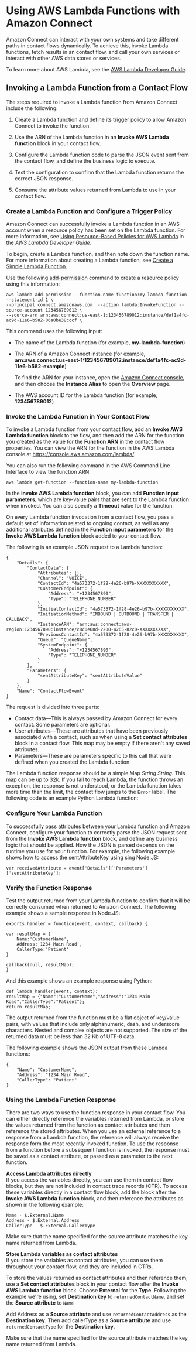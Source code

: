 # Using AWS Lambda Functions with Amazon Connect<a name="connect-lambda-functions"></a>

Amazon Connect can interact with your own systems and take different paths in contact flows dynamically\. To achieve this, invoke Lambda functions, fetch results in an contact flow, and call your own services or interact with other AWS data stores or services\.

To learn more about AWS Lambda, see the [AWS Lambda Developer Guide](http://docs.aws.amazon.com/lambda/latest/dg/)\.

## Invoking a Lambda Function from a Contact Flow<a name="allow-call-function"></a>

The steps required to invoke a Lambda function from Amazon Connect include the following:

1. Create a Lambda function and define its trigger policy to allow Amazon Connect to invoke the function\.

1. Use the ARN of the Lambda function in an **Invoke AWS Lambda function** block in your contact flow\.

1. Configure the Lambda function code to parse the JSON event sent from the contact flow, and define the business logic to execute\.

1. Test the configuration to confirm that the Lambda function returns the correct JSON response\.

1. Consume the attribute values returned from Lambda to use in your contact flow\.

### Create a Lambda Function and Configure a Trigger Policy<a name="lambda-policy"></a>

Amazon Connect can successfully invoke a Lambda function in an AWS account when a resource policy has been set on the Lambda function\. For more information, see [Using Resource\-Based Policies for AWS Lambda](http://docs.aws.amazon.com/lambda/latest/dg/access-control-resource-based.html) in the *AWS Lambda Developer Guide*\.

To begin, create a Lambda function, and then note down the function name\. For more information about creating a Lambda function, see [Create a Simple Lambda Function](http://docs.aws.amazon.com/lambda/latest/dg/get-started-create-function.html)\.

Use the following [add\-permission](http://docs.aws.amazon.com/cli/latest/reference/lambda/add-permission.html) command to create a resource policy using this information:

```
aws lambda add-permission --function-name function:my-lambda-function --statement-id 1 \
--principal connect.amazonaws.com  --action lambda:InvokeFunction --source-account 123456789012 \
--source-arn arn:aws:connect:us-east-1:123456789012:instance/def1a4fc-ac9d-11e6-b582-06a0be38cccf \
```

This command uses the following input:
+ The name of the Lambda function \(for example, **my\-lambda\-function**\)
+ The ARN of a Amazon Connect instance \(for example, **arn:aws:connect:us\-east\-1:123456789012:instance/def1a4fc\-ac9d\-11e6\-b582\-example**\)

  To find the ARN for your instance, open the [Amazon Connect console](https://console.aws.amazon.com/connect), and then choose the **Instance Alias** to open the **Overview** page\.
+ The AWS account ID for the Lambda function \(for example, **123456789012**\)

### Invoke the Lambda Function in Your Contact Flow<a name="funtion-contact-flow"></a>

To invoke a Lambda function from your contact flow, add an **Invoke AWS Lambda function** block to the flow, and then add the ARN for the function you created as the value for the **Function ARN** in the contact flow properties\. You can view the ARN for the function in the AWS Lambda console at [https://console\.aws\.amazon\.com/lambda/](https://console.aws.amazon.com/lambda/)\.

You can also run the following command in the AWS Command Line Interface to view the function ARN:

```
aws lambda get-function --function-name my-lambda-function
```

In the **Invoke AWS Lambda function** block, you can add **Function input parameters**, which are key\-value pairs that are sent to the Lambda function when invoked\. You can also specify a **Timeout** value for the function\.

On every Lambda function invocation from a contact flow, you pass a default set of information related to ongoing contact, as well as any additional attributes defined in the **Function input parameters** for the **Invoke AWS Lambda function** block added to your contact flow\.

The following is an example JSON request to a Lambda function:

```
{
    "Details": {
        "ContactData": {
            "Attributes": {},
            "Channel": "VOICE",
            "ContactId": "4a573372-1f28-4e26-b97b-XXXXXXXXXXX",
            "CustomerEndpoint": {
                "Address": "+1234567890",
                "Type": "TELEPHONE_NUMBER"
            },
            "InitialContactId": "4a573372-1f28-4e26-b97b-XXXXXXXXXXX",
            "InitiationMethod": "INBOUND | OUTBOUND | TRANSFER | CALLBACK",
            "InstanceARN": "arn:aws:connect:aws-region:1234567890:instance/c8c0e68d-2200-4265-82c0-XXXXXXXXXX",
            "PreviousContactId": "4a573372-1f28-4e26-b97b-XXXXXXXXXX",
            "Queue": "QueueName",
            "SystemEndpoint": {
                "Address": "+1234567890",
                "Type": "TELEPHONE_NUMBER"
            }
        },
        "Parameters": {
            "sentAttributeKey": "sentAttributeValue"
        }
    },
    "Name": "ContactFlowEvent"
}
```

The request is divided into three parts:
+ Contact data—This is always passed by Amazon Connect for every contact\. Some parameters are optional\.
+ User attributes—These are attributes that have been previously associated with a contact, such as when using a **Set contact attributes** block in a contact flow\. This map may be empty if there aren't any saved attributes\.
+ Parameters—These are parameters specific to this call that were defined when you created the Lambda function\.

The Lambda function response should be a simple Map *String String*\. This map can be up to 32k\. If you fail to reach Lambda, the function throws an exception, the response is not understood, or the Lambda function takes more time than the limit, the contact flow jumps to the `Error` label\. The following code is an example Python Lambda function:

### Configure Your Lambda Function<a name="function-parsing"></a>

To successfully pass attributes between your Lambda function and Amazon Connect, configure your function to correctly parse the JSON request sent from the **Invoke AWS Lambda function** block, and define any business logic that should be applied\. How the JSON is parsed depends on the runtime you use for your function\. For example, the following example shows how to access the sentAttributeKey using sing Node\.JS:

```
var receivedAttribute = event['Details']['Parameters']['sentAttributeKey'];
```

### Verify the Function Response<a name="verify-function"></a>

Test the output returned from your Lambda function to confirm that it will be correctly consumed when returned to Amazon Connect\. The following example shows a sample response in Node\.JS:

```
exports.handler = function(event, context, callback) {

var resultMap = {
    Name:'CustomerName',
    Address:'1234 Main Road',
    CallerType:'Patient'
}

callback(null, resultMap);
}
```

And this example shows an example response using Python:

```
def lambda_handler(event, context):
resultMap = {"Name":"CustomerName","Address":"1234 Main Road","CallerType":"Patient"};
return resultMap;
```

The output returned from the function must be a flat object of key/value pairs, with values that include only alphanumeric, dash, and underscore characters\. Nested and complex objects are not supported\. The size of the returned data must be less than 32 Kb of UTF\-8 data\.

The following example shows the JSON output from these Lambda functions:

```
{
    "Name": "CustomerName",
    "Address": "1234 Main Road",
    "CallerType": "Patient"
}
```

### Using the Lambda Function Response<a name="process-function-response"></a>

There are two ways to use the function response in your contact flow\. You can either directly reference the variables returned from Lambda, or store the values returned from the function as contact attributes and then reference the stored attributes\. When you use an external reference to a response from a Lambda function, the reference will always receive the response form the most recently invoked function\. To use the response from a function before a subsequent function is invoked, the response must be saved as a contact attribute, or passed as a parameter to the next function\.

**Access Lambda attributes directly**  
If you access the variables directly, you can use them in contact flow blocks, but they are not included in contact trace records \(CTR\)\. To access these variables directly in a contact flow block, add the block after the **Invoke AWS Lambda function** block, and then reference the attributes as shown in the following example: 

```
Name - $.External.Name
Address - $.External.Address
CallerType - $.External.CallerType
```

Make sure that the name specified for the source attribute matches the key name returned from Lambda\.

**Store Lambda variables as contact attributes**  
If you store the variables as contact attributes, you can use them throughout your contact flow, and they are included in CTRs\.

To store the values returned as contact attributes and then reference them, use a **Set contact attributes** block in your contact flow after the **Invoke AWS Lambda function** block\. Choose **External** for the **Type**\. Following the example we're using, set **Destination key** to `returnedContactName`, and set the **Source attribute** to `Name`

Add Address as a **Source attribute** and use `returnedContactAddress` as the **Destination key**\. Then add callerType as a **Source attribute** and use `returnedContactType` for the **Destination key**\.

Make sure that the name specified for the source attribute matches the key name returned from Lambda\.